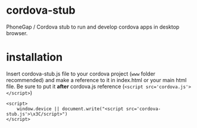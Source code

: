 cordova-stub
============

PhoneGap / Cordova stub to run and develop cordova apps in desktop browser.

# installation

Insert cordova-stub.js file to your cordova project (`www` folder recommended) and make a reference to it in index.html or your main html file. Be sure to put it <b>after</b> cordova.js reference (`<script src='cordova.js'></script>`)

    <script>
        window.device || document.write("<script src='cordova-stub.js'>\x3C/script>")
    </script>
